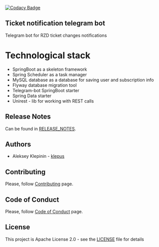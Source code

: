 [![Codacy Badge](https://api.codacy.com/project/badge/Grade/f5941b57b1a443c19efbf56ec3009706)](https://app.codacy.com/gh/Klepus/ticket-notification-telegram-bot?utm_source=github.com&utm_medium=referral&utm_content=Klepus/ticket-notification-telegram-bot&utm_campaign=Badge_Grade_Settings)

## Ticket notification telegram bot
Telegram bot for RZD ticket changes notifications

# Technological stack
- SpringBoot as a skeleton framework
- Spring Scheduler as a task manager
- MySQL database as a database for saving user and subscription info
- Flyway database migration tool
- Telegram-bot SpringBoot starter
- Spring Data starter
- Unirest - lib for working with REST calls

## Release Notes
Can be found in [RELEASE_NOTES](RELEASE_NOTES.md).

## Authors
* Aleksey Klepinin - [klepus](https://github.com/Klepus)

## Contributing
Please, follow [Contributing](CONTRIBUTING.md) page.

## Code of Conduct
Please, follow [Code of Conduct](CODE_OF_CONDUCT.md) page.

## License
This project is Apache License 2.0 - see the [LICENSE](LICENSE) file for details
